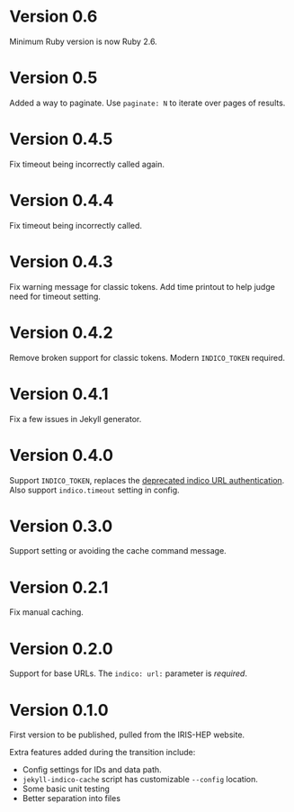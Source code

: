 # Version 0.6

Minimum Ruby version is now Ruby 2.6.

# Version 0.5

Added a way to paginate. Use `paginate: N` to iterate over pages of results.

# Version 0.4.5

Fix timeout being incorrectly called again.

# Version 0.4.4

Fix timeout being incorrectly called.

# Version 0.4.3

Fix warning message for classic tokens. Add time printout to help judge need for
timeout setting.

# Version 0.4.2

Remove broken support for classic tokens. Modern `INDICO_TOKEN` required.

# Version 0.4.1

Fix a few issues in Jekyll generator.

# Version 0.4.0

Support `INDICO_TOKEN`, replaces the [deprecated indico URL
authentication](https://docs.getindico.io/en/stable/http-api/access/). Also
support `indico.timeout` setting in config.

# Version 0.3.0

Support setting or avoiding the cache command message.

# Version 0.2.1

Fix manual caching.

# Version 0.2.0

Support for base URLs. The `indico: url:` parameter is *required*.

# Version 0.1.0

First version to be published, pulled from the IRIS-HEP website.

Extra features added during the transition include:

* Config settings for IDs and data path.
* `jekyll-indico-cache` script has customizable `--config` location.
* Some basic unit testing
* Better separation into files
